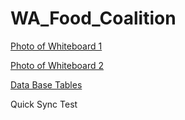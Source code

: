 WA_Food_Coalition
=================

[Photo of Whiteboard 1](https://dl.dropboxusercontent.com/u/223183/20131011_214046.jpg)

[Photo of Whiteboard 2](https://dl.dropboxusercontent.com/u/223183/20131011_214054.jpg)

[Data Base Tables](https://dl.dropboxusercontent.com/u/223183/2013-10-12%2009.52.43.jpg)

Quick Sync Test
